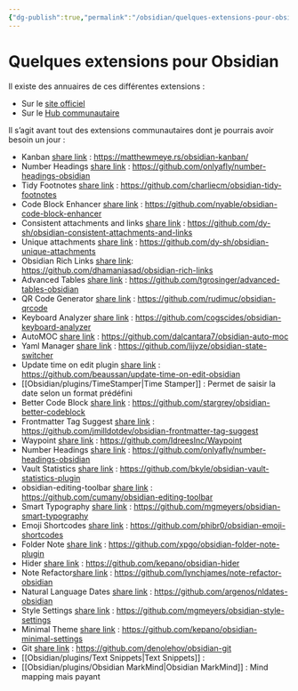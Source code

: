 ```yaml
---
{"dg-publish":true,"permalink":"/obsidian/quelques-extensions-pour-obsidian/","title":"Obsidian - plugins"}
---
```



# Quelques extensions pour Obsidian

Il existe des annuaires de ces différentes extensions :

-   Sur le [site officiel](https://obsidian.md/plugins)
-   Sur le [Hub communautaire](https://publish.obsidian.md/hub/02+-+Community+Expansions/02.01+Plugins+by+Category/%F0%9F%97%82%EF%B8%8F+02.01+Plugins+by+Category)

Il s’agit avant tout des extensions communautaires dont je pourrais avoir besoin un jour :

-   Kanban [share link](obsidian://show-plugin?id=obsidian-kanban) : https://matthewmeye.rs/obsidian-kanban/
-   Number Headings [share link](obsidian://show-plugin?id=number-headings-obsidian) : https://github.com/onlyafly/number-headings-obsidian
-   Tidy Footnotes [share link](obsidian://show-plugin?id=obsidian-tidy-footnotes) : https://github.com/charliecm/obsidian-tidy-footnotes
-   Code Block Enhancer [share link](obsidian://show-plugin?id=obsidian-code-block-enhancer) : https://github.com/nyable/obsidian-code-block-enhancer
-   Consistent attachments and links [share link](obsidian://show-plugin?id=obsidian-code-block-enhancer) : https://github.com/dy-sh/obsidian-consistent-attachments-and-links
-   Unique attachments [share link](obsidian://show-plugin?id=unique-attachments) : https://github.com/dy-sh/obsidian-unique-attachments
-   Obsidian Rich Links [share link](obsidian://show-plugin?id=obsidian-rich-links): https://github.com/dhamaniasad/obsidian-rich-links
-   Advanced Tables [share link](obsidian://show-plugin?id=table-editor-obsidian) : https://github.com/tgrosinger/advanced-tables-obsidian
-   QR Code Generator [share link](obsidian://show-plugin?id=obsidian-qrcode-plugin) : https://github.com/rudimuc/obsidian-qrcode
-   Keyboard Analyzer [share link](obsidian://show-plugin?id=keyboard-analyzer) : https://github.com/cogscides/obsidian-keyboard-analyzer
-   AutoMOC [share link](obsidian://show-plugin?id=auto-moc) : https://github.com/dalcantara7/obsidian-auto-moc
-   Yaml Manager [share link](obsidian://show-plugin?id=obsidian-state-switcher) : https://github.com/lijyze/obsidian-state-switcher
-   Update time on edit plugin [share link](obsidian://show-plugin?id=update-time-on-edit) : https://github.com/beaussan/update-time-on-edit-obsidian
-   [[Obsidian/plugins/TimeStamper\|Time Stamper]] : Permet de saisir la date selon un format prédéfini
-   Better Code Block [share link](obsidian://show-plugin?id=obsidian-better-codeblock) : https://github.com/stargrey/obsidian-better-codeblock
-   Frontmatter Tag Suggest [share link](obsidian://show-plugin?id=obsidian-frontmatter-tag-suggest) : https://github.com/jmilldotdev/obsidian-frontmatter-tag-suggest
-   Waypoint [share link](obsidian://show-plugin?id=waypoint) : https://github.com/IdreesInc/Waypoint
-   Number Headings [share link](obsidian://show-plugin?id=number-headings-obsidian) : https://github.com/onlyafly/number-headings-obsidian
-   Vault Statistics [share link](obsidian://show-plugin?id=obsidian-vault-statistics-plugin) : https://github.com/bkyle/obsidian-vault-statistics-plugin
-   obsidian-editing-toolbar [share link](obsidian://show-plugin?id=editing-toolbar) : https://github.com/cumany/obsidian-editing-toolbar
-   Smart Typography [share link](obsidian://show-plugin?id=obsidian-smart-typography) : https://github.com/mgmeyers/obsidian-smart-typography
-   Emoji Shortcodes [share link](obsidian://show-plugin?id=emoji-shortcodes) : https://github.com/phibr0/obsidian-emoji-shortcodes
-   Folder Note [share link](obsidian://show-plugin?id=folder-note-plugin) : https://github.com/xpgo/obsidian-folder-note-plugin
-   Hider [share link](obsidian://show-plugin?id=obsidian-hider) : https://github.com/kepano/obsidian-hider
-   Note Refactor[share link]() : https://github.com/lynchjames/note-refactor-obsidian
-   Natural Language Dates [share link](obsidian://show-plugin?id=nldates-obsidian) : https://github.com/argenos/nldates-obsidian
-   Style Settings [share link](obsidian://show-plugin?id=obsidian-style-settings) : https://github.com/mgmeyers/obsidian-style-settings
-   Minimal Theme [share link](obsidian://show-plugin?id=obsidian-minimal-settings) : https://github.com/kepano/obsidian-minimal-settings
-   Git [share link](obsidian://show-plugin?id=obsidian-git) : https://github.com/denolehov/obsidian-git
-   [[Obsidian/plugins/Text Snippets\|Text Snippets]] : 
-  [[Obsidian/plugins/Obsidian MarkMind\|Obsidian MarkMind]] : Mind mapping mais payant


